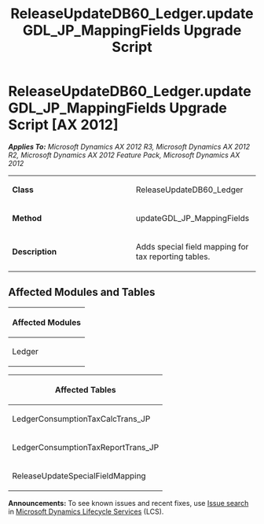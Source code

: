 ﻿---
title: ReleaseUpdateDB60_Ledger.updateGDL_JP_MappingFields Upgrade Script
TOCTitle: ReleaseUpdateDB60_Ledger.updateGDL_JP_MappingFields Upgrade Script
ms:assetid: 92436c34-be12-c7a9-940d-b48dbea3c9a8
ms:mtpsurl: https://msdn.microsoft.com/en-us/library/JJ736603(v=AX.60)
ms:contentKeyID: 49709791
ms.date: 05/18/2015
mtps_version: v=AX.60
---

# ReleaseUpdateDB60\_Ledger.updateGDL\_JP\_MappingFields Upgrade Script [AX 2012]


_**Applies To:** Microsoft Dynamics AX 2012 R3, Microsoft Dynamics AX 2012 R2, Microsoft Dynamics AX 2012 Feature Pack, Microsoft Dynamics AX 2012_

<table>
<colgroup>
<col style="width: 50%" />
<col style="width: 50%" />
</colgroup>
<tbody>
<tr class="odd">
<td><p><strong>Class</strong></p></td>
<td><p>ReleaseUpdateDB60_Ledger</p></td>
</tr>
<tr class="even">
<td><p><strong>Method</strong></p></td>
<td><p>updateGDL_JP_MappingFields</p></td>
</tr>
<tr class="odd">
<td><p><strong>Description</strong></p></td>
<td><p>Adds special field mapping for tax reporting tables.</p></td>
</tr>
</tbody>
</table>


## Affected Modules and Tables

<table>
<colgroup>
<col style="width: 100%" />
</colgroup>
<thead>
<tr class="header">
<th><p>Affected Modules</p></th>
</tr>
</thead>
<tbody>
<tr class="odd">
<td><p>Ledger</p></td>
</tr>
</tbody>
</table>


<table>
<colgroup>
<col style="width: 100%" />
</colgroup>
<thead>
<tr class="header">
<th><p>Affected Tables</p></th>
</tr>
</thead>
<tbody>
<tr class="odd">
<td><p>LedgerConsumptionTaxCalcTrans_JP</p></td>
</tr>
<tr class="even">
<td><p>LedgerConsumptionTaxReportTrans_JP</p></td>
</tr>
<tr class="odd">
<td><p>ReleaseUpdateSpecialFieldMapping</p></td>
</tr>
</tbody>
</table>

  
**Announcements:** To see known issues and recent fixes, use [Issue search](http://go.microsoft.com/fwlink/?linkid=389258) in [Microsoft Dynamics Lifecycle Services](http://go.microsoft.com/fwlink/?linkid=306505) (LCS).

